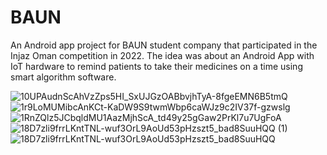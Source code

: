# BAUN
An Android app project for BAUN student company that participated in the Injaz Oman competition in 2022.
The idea was about an Android App with IoT hardware to remind patients to take their medicines on a time using smart algorithm software.


![10UPAudnScAhVzZps5HI_SxUJGzOABbvjhTyA-8fgeEMN6B5tmQ](https://user-images.githubusercontent.com/48906718/161342329-63502b18-fba1-4886-ae73-dc79f2f73fec.png)
![1r9LoMUMibcAnKCt-KaDW9S9twmWbp6caWJz9c2IV37f-gzwslg](https://user-images.githubusercontent.com/48906718/161342334-9f27e7ab-a4e7-4d8e-89f4-32f26620d434.png)
![1RnZQlz5JCbqldMU1AazMjhScA_td49y25gGaw2PrKl7u7UgFoA](https://user-images.githubusercontent.com/48906718/161342339-00ffaf39-52a0-4a2a-b303-766bd34d11c4.png)
![18D7zli9frrLKntTNL-wuf3OrL9AoUd53pHzszt5_bad8SuuHQQ (1)](https://user-images.githubusercontent.com/48906718/161342343-2048fade-263a-479b-b5c0-f60d9c957a5f.png)
![18D7zli9frrLKntTNL-wuf3OrL9AoUd53pHzszt5_bad8SuuHQQ](https://user-images.githubusercontent.com/48906718/161342352-e54170a6-8a26-44b2-bd7f-687dfdaffd30.png)
